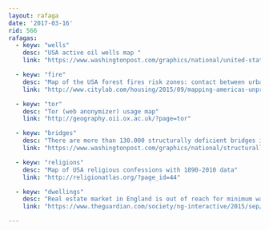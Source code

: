 ```yaml
---
layout: rafaga
date: '2017-03-16'
rid: 566
rafagas:
  - keyw: "wells"
    desc: "USA active oil wells map "
    link: "https://www.washingtonpost.com/graphics/national/united-states-of-oil/"

  - keyw: "fire"
    desc: "Map of the USA forest fires risk zones: contact between urban and forest areas"
    link: "http://www.citylab.com/housing/2015/09/mapping-americas-unprecedented-vulnerability-to-wildfires/407680/"

  - keyw: "tor"
    desc: "Tor (web anonymizer) usage map"
    link: "http://geography.oii.ox.ac.uk/?page=tor"

  - keyw: "bridges"
    desc: "There are more than 130.000 structurally deficient bridges in the USA"
    link: "https://www.washingtonpost.com/graphics/national/structurally-deficient-bridges/"

  - keyw: "religions"
    desc: "Map of USA religious confessions with 1890-2010 data"
    link: "http://religionatlas.org/?page_id=44"

  - keyw: "dwellings"
    desc: "Real estate market in England is out of reach for minimum wage population"
    link: "https://www.theguardian.com/society/ng-interactive/2015/sep/02/unaffordable-country-where-can-you-afford-to-buy-a-house"

---
```

